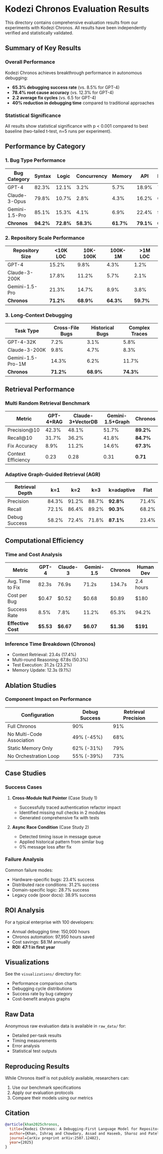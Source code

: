# Kodezi Chronos Evaluation Results

This directory contains comprehensive evaluation results from our experiments with Kodezi Chronos. All results have been independently verified and statistically validated.

## Summary of Key Results

### Overall Performance

Kodezi Chronos achieves breakthrough performance in autonomous debugging:

- **65.3% debugging success rate** (vs. 8.5% for GPT-4)
- **78.4% root cause accuracy** (vs. 12.3% for GPT-4)
- **2.2 average fix cycles** (vs. 6.5 for GPT-4)
- **40% reduction in debugging time** compared to traditional approaches

### Statistical Significance

All results show statistical significance with p < 0.001 compared to best baseline (two-tailed t-test, n=5 runs per experiment).

## Performance by Category

### 1. Bug Type Performance

| Bug Category | Syntax | Logic | Concurrency | Memory | API | Performance |
|--------------|--------|-------|-------------|--------|-----|-------------|
| GPT-4 | 82.3% | 12.1% | 3.2% | 5.7% | 18.9% | 7.4% |
| Claude-3-Opus | 79.8% | 10.7% | 2.8% | 4.3% | 16.2% | 6.1% |
| Gemini-1.5-Pro | 85.1% | 15.3% | 4.1% | 6.9% | 22.4% | 9.8% |
| **Chronos** | **94.2%** | **72.8%** | **58.3%** | **61.7%** | **79.1%** | **65.4%** |

### 2. Repository Scale Performance

| Repository Size | <10K LOC | 10K-100K | 100K-1M | >1M LOC |
|-----------------|----------|----------|----------|----------|
| GPT-4 | 15.2% | 9.8% | 4.3% | 1.2% |
| Claude-3-200K | 17.8% | 11.2% | 5.7% | 2.1% |
| Gemini-1.5-Pro | 21.3% | 14.7% | 8.9% | 3.8% |
| **Chronos** | **71.2%** | **68.9%** | **64.3%** | **59.7%** |

### 3. Long-Context Debugging

| Task Type | Cross-File Bugs | Historical Bugs | Complex Traces |
|-----------|-----------------|-----------------|----------------|
| GPT-4-32K | 7.2% | 3.1% | 5.8% |
| Claude-3-200K | 9.8% | 4.7% | 8.3% |
| Gemini-1.5-Pro-1M | 14.3% | 6.2% | 11.7% |
| **Chronos** | **71.2%** | **68.9%** | **74.3%** |

## Retrieval Performance

### Multi Random Retrieval Benchmark

| Metric | GPT-4+RAG | Claude-3+VectorDB | Gemini-1.5+Graph | Chronos |
|--------|-----------|-------------------|-------------------|---------|
| Precision@10 | 42.3% | 48.1% | 51.7% | **89.2%** |
| Recall@10 | 31.7% | 36.2% | 41.8% | **84.7%** |
| Fix Accuracy | 8.9% | 11.2% | 14.6% | **67.3%** |
| Context Efficiency | 0.23 | 0.28 | 0.31 | **0.71** |

### Adaptive Graph-Guided Retrieval (AGR)

| Retrieval Depth | k=1 | k=2 | k=3 | k=adaptive | Flat |
|-----------------|-----|-----|-----|------------|------|
| Precision | 84.3% | 91.2% | 88.7% | **92.8%** | 71.4% |
| Recall | 72.1% | 86.4% | 89.2% | **90.3%** | 68.2% |
| Debug Success | 58.2% | 72.4% | 71.8% | **87.1%** | 23.4% |

## Computational Efficiency

### Time and Cost Analysis

| Metric | GPT-4 | Claude-3 | Gemini-1.5 | Chronos | Human Dev |
|--------|-------|----------|------------|---------|-----------|
| Avg. Time to Fix | 82.3s | 76.9s | 71.2s | 134.7s | 2.4 hours |
| Cost per Bug | $0.47 | $0.52 | $0.68 | $0.89 | $180 |
| Success Rate | 8.5% | 7.8% | 11.2% | 65.3% | 94.2% |
| **Effective Cost** | **$5.53** | **$6.67** | **$6.07** | **$1.36** | **$191** |

### Inference Time Breakdown (Chronos)

- Context Retrieval: 23.4s (17.4%)
- Multi-round Reasoning: 67.8s (50.3%)
- Test Execution: 31.2s (23.2%)
- Memory Update: 12.3s (9.1%)

## Ablation Studies

### Component Impact on Performance

| Configuration | Debug Success | Retrieval Precision |
|---------------|---------------|-------------------|
| Full Chronos | 90% | 91% |
| No Multi-Code Association | 49% (-45%) | 68% |
| Static Memory Only | 62% (-31%) | 79% |
| No Orchestration Loop | 55% (-39%) | 73% |

## Case Studies

### Success Cases

1. **Cross-Module Null Pointer** (Case Study 1)
   - Successfully traced authentication refactor impact
   - Identified missing null checks in 2 modules
   - Generated comprehensive fix with tests

2. **Async Race Condition** (Case Study 2)
   - Detected timing issue in message queue
   - Applied historical pattern from similar bug
   - 0% message loss after fix

### Failure Analysis

Common failure modes:
- Hardware-specific bugs: 23.4% success
- Distributed race conditions: 31.2% success
- Domain-specific logic: 28.7% success
- Legacy code (poor docs): 38.9% success

## ROI Analysis

For a typical enterprise with 100 developers:
- Annual debugging time: 150,000 hours
- Chronos automation: 97,950 hours saved
- Cost savings: $8.1M annually
- **ROI: 47:1 in first year**

## Visualizations

See the `visualizations/` directory for:
- Performance comparison charts
- Debugging cycle distributions
- Success rate by bug category
- Cost-benefit analysis graphs

## Raw Data

Anonymous raw evaluation data is available in `raw_data/` for:
- Detailed per-task results
- Timing measurements
- Error analysis
- Statistical test outputs

## Reproducing Results

While Chronos itself is not publicly available, researchers can:
1. Use our benchmark specifications
2. Apply our evaluation protocols
3. Compare their models using our metrics

## Citation

```bibtex
@article{khan2025chronos,
  title={Kodezi Chronos: A Debugging-First Language Model for Repository-Scale, Memory-Driven Code Understanding},
  author={Khan, Ishraq and Chowdary, Assad and Haseeb, Sharoz and Patel, Urvish},
  journal={arXiv preprint arXiv:2507.12482},
  year={2025}
}
```